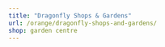 ```yaml
---
title: "Dragonfly Shops & Gardens"
url: /orange/dragonfly-shops-and-gardens/
shop: garden centre
---
```

